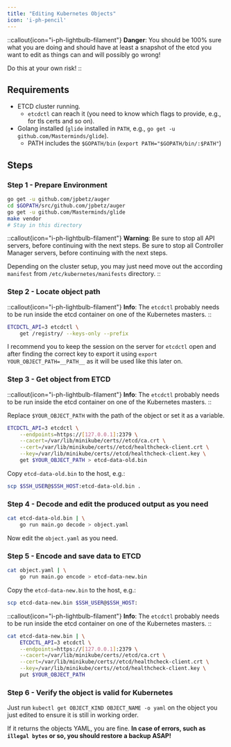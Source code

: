 ```yaml
---
title: "Editing Kubernetes Objects"
icon: 'i-ph-pencil'
---
```


::callout{icon="i-ph-lightbulb-filament"}
**Danger**:
You should be 100% sure what you are doing and should have at least a snapshot of the etcd you want to edit as things can and will possibly go wrong!

Do this at your own risk!
::

## Requirements

* ETCD cluster running.
    * `etcdctl` can reach it (you need to know which flags to provide, e.g., for tls certs and so on).
* Golang installed (`glide` installed in `PATH`, e.g., `go get -u github.com/Masterminds/glide`).
    * PATH includes the `$GOPATH/bin` (`export PATH="$GOPATH/bin/:$PATH"`)

## Steps

### Step 1 - Prepare Environment

```bash
go get -u github.com/jpbetz/auger
cd $GOPATH/src/github.com/jpbetz/auger
go get -u github.com/Masterminds/glide
make vendor
# Stay in this directory
```

::callout{icon="i-ph-lightbulb-filament"}
**Warning**:
Be sure to stop all API servers, before continuing with the next steps.
Be sure to stop all Controller Manager servers, before continuing with the next steps.

Depending on the cluster setup, you may just need move out the according `manifest` from `/etc/kubernetes/manifests` directory.
::

### Step 2 - Locate object path

::callout{icon="i-ph-lightbulb-filament"}
**Info**:
    The `etcdctl` probably needs to be run inside the etcd container on one of the Kubernetes masters.
::

```bash
ETCDCTL_API=3 etcdctl \
    get /registry/ --keys-only --prefix
```

I recommend you to keep the session on the server for `etcdctl` open and after finding the correct key to export it using `export YOUR_OBJECT_PATH=__PATH__` as it will be used like this later on.

### Step 3 - Get object from ETCD

::callout{icon="i-ph-lightbulb-filament"}
**Info**:
The `etcdctl` probably needs to be run inside the etcd container on one of the Kubernetes masters.
::

Replace `$YOUR_OBJECT_PATH` with the path of the object or set it as a variable.

```bash
ETCDCTL_API=3 etcdctl \
    --endpoints=https://[127.0.0.1]:2379 \
    --cacert=/var/lib/minikube/certs//etcd/ca.crt \
    --cert=/var/lib/minikube/certs//etcd/healthcheck-client.crt \
    --key=/var/lib/minikube/certs//etcd/healthcheck-client.key \
    get $YOUR_OBJECT_PATH > etcd-data-old.bin
```

Copy `etcd-data-old.bin` to the host, e.g.:

```bash
scp $SSH_USER@$SSH_HOST:etcd-data-old.bin .
```

### Step 4 - Decode and edit the produced output as you need

```bash
cat etcd-data-old.bin | \
    go run main.go decode > object.yaml
```

Now edit the `object.yaml` as you need.

### Step 5 - Encode and save data to ETCD

```bash
cat object.yaml | \
    go run main.go encode > etcd-data-new.bin
```

Copy the `etcd-data-new.bin` to the host, e.g.:

```bash
scp etcd-data-new.bin $SSH_USER@$SSH_HOST:
```

::callout{icon="i-ph-lightbulb-filament"}
**Info**:
The `etcdctl` probably needs to be run inside the etcd container on one of the Kubernetes masters.
::

```bash
cat etcd-data-new.bin | \
    ETCDCTL_API=3 etcdctl \
    --endpoints=https://[127.0.0.1]:2379 \
    --cacert=/var/lib/minikube/certs//etcd/ca.crt \
    --cert=/var/lib/minikube/certs//etcd/healthcheck-client.crt \
    --key=/var/lib/minikube/certs//etcd/healthcheck-client.key \
    put $YOUR_OBJECT_PATH
```

### Step 6 - Verify the object is valid for Kubernetes

Just run `kubectl get OBJECT_KIND OBJECT_NAME -o yaml` on the object you just edited to ensure it is still in working order.

If it returns the objects YAML, you are fine. **In case of errors, such as `illegal bytes` or so, you should restore a backup ASAP!**
